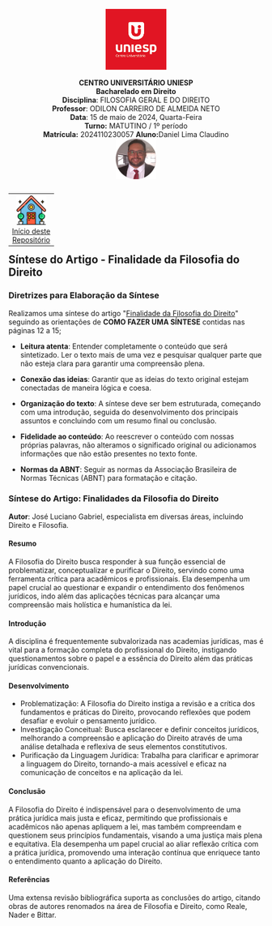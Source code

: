 <div align="center">

<p align="center"><img height="120" src="../../../figuras/LOGO_UNIESP.png"> </p>
<p align="center"><b>CENTRO UNIVERSITÁRIO UNIESP</b><br>
<b>Bacharelado em Direito</b><br>
<b>Disciplina</b>: FILOSOFIA GERAL E DO DIREITO</span><br>
<b>Professor</b>: ODILON CARREIRO DE ALMEIDA NETO<br>
<b>Data</b>: 15 de maio de 2024, Quarta-Feira<br>
<b>Turno:</b> MATUTINO / 1º período<br>
<b>Matrícula:</b> 2024110230057 <b>Aluno:</b>Daniel Lima Claudino<br>
<img align="center" src="../../../figuras/FOTO_PERFIL_DANIEL_CLAUDINO_2023.png" width="80"><br>
 </p>
</div>

<table align="right" border="0">
  <tr>
    <td align="center" valign="top">
      <a href="../../../README.md">
        <img src="https://github.com/dnlclaudino/imagens/blob/master/icones/icone-casa2.png?raw=true" heigh="60" width="60"><br>Início deste <br>Repositório
      </a>
    </td>
  </tr>
</table><br><br><br><br><br>

## Síntese do Artigo - Finalidade da Filosofia do Direito 

### Diretrizes para Elaboração da Síntese

Realizamos uma síntese do artigo "[Finalidade da Filosofia do Direito](https://docs.google.com/document/d/1XosySUCE_caB2_WvA58k7sT7HgMKT84n)" seguindo as orientações de **COMO FAZER UMA SÍNTESE** contidas nas páginas 12 a 15;

- **Leitura atenta**: Entender completamente o conteúdo que será sintetizado. Ler o texto mais de uma vez e pesquisar qualquer parte que não esteja clara para garantir uma compreensão plena.

- **Conexão das ideias**: Garantir que as ideias do texto original estejam conectadas de maneira lógica e coesa.

- **Organização do texto**: A síntese deve ser bem estruturada, começando com uma introdução, seguida do desenvolvimento dos principais assuntos e concluindo com um resumo final ou conclusão.

- **Fidelidade ao conteúdo**: Ao reescrever o conteúdo com nossas próprias palavras, não alteramos o significado original ou adicionamos informações que não estão presentes no texto fonte.

- **Normas da ABNT**: Seguir as normas da Associação Brasileira de Normas Técnicas (ABNT) para formatação e citação.

### Síntese do Artigo: Finalidades da Filosofia do Direito

**Autor**: José Luciano Gabriel, especialista em diversas áreas, incluindo Direito e Filosofia.

#### Resumo

A Filosofia do Direito busca responder à sua função essencial de problematizar, conceptualizar e purificar o Direito, servindo como uma ferramenta crítica para acadêmicos e profissionais. Ela desempenha um papel crucial ao questionar e expandir o entendimento dos fenômenos jurídicos, indo além das aplicações técnicas para alcançar uma compreensão mais holística e humanística da lei.

#### Introdução

A disciplina é frequentemente subvalorizada nas academias jurídicas, mas é vital para a formação completa do profissional do Direito, instigando questionamentos sobre o papel e a essência do Direito além das práticas jurídicas convencionais.

#### Desenvolvimento

- Problematização: A Filosofia do Direito instiga a revisão e a crítica dos fundamentos e práticas do Direito, provocando reflexões que podem desafiar e evoluir o pensamento jurídico.
- Investigação Conceitual: Busca esclarecer e definir conceitos jurídicos, melhorando a compreensão e aplicação do Direito através de uma análise detalhada e reflexiva de seus elementos constitutivos.
- Purificação da Linguagem Jurídica: Trabalha para clarificar e aprimorar a linguagem do Direito, tornando-a mais acessível e eficaz na comunicação de conceitos e na aplicação da lei.

#### Conclusão

A Filosofia do Direito é indispensável para o desenvolvimento de uma prática jurídica mais justa e eficaz, permitindo que profissionais e acadêmicos não apenas apliquem a lei, mas também compreendam e questionem seus princípios fundamentais, visando a uma justiça mais plena e equitativa. Ela desempenha um papel crucial ao aliar reflexão crítica com a prática jurídica, promovendo uma interação contínua que enriquece tanto o entendimento quanto a aplicação do Direito.

#### Referências

Uma extensa revisão bibliográfica suporta as conclusões do artigo, citando obras de autores renomados na área de Filosofia e Direito, como Reale, Nader e Bittar.